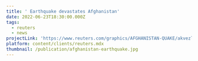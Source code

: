 ```yaml
---
title: ' Earthquake devastates Afghanistan'
date: 2022-06-23T18:30:00.000Z
tags:
  - reuters
  - news
projectLink: 'https://www.reuters.com/graphics/AFGHANISTAN-QUAKE/akvezlnropr/'
platform: content/clients/reuters.mdx
thumbnail: /publication/afghanistan-earthquake.jpg
---
```


